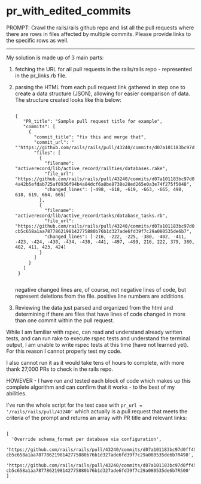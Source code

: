 # pr_with_edited_commits

PROMPT:
Crawl the rails/rails github repo and list all the pull requests where there are rows in files
affected by multiple commits. Please provide links to the specific rows as well.
____________________________________________________________________________________________

My solution is made up of 3 main parts:
1. fetching the URL for all pull requests in the rails/rails repo - represented in the pr_links.rb file.
2. parsing the HTML from each pull request link gathered in step one to create a data structure (JSON), allowing for easier comparison of data. The structure
   created looks like this below:
   
   ```
   
   {
      "PR_title": "Sample pull request title for example",
      "commits": [
        {
          "commit_title": "fix this and merge that",
          "commit_url": " "'https://github.com/rails/rails/pull/43240/commits/d07a101183bc97d0ff4507ff592f74f303997d7f"
          "files": [
            {
              "filename": "activerecord/lib/active_record/railties/databases.rake",
              "file_url": "https://github.com/rails/rails/pull/43240/commits/d07a101183bc97d0ff4507ff592f74f303997d7f#diff-4a42b5efdab725af0936f94b4a84dcf6a8be8738e28ed265e0a3e74f275f5048",
              "changed_lines": [-498, -618, -619, -663, -665, 498, 618, 619, 664, 665]
            },
            {
              "filename": "activerecord/lib/active_record/tasks/database_tasks.rb",
              "file_url": "https://github.com/rails/rails/pull/43240/commits/d07a101183bc97d0ff4507ff592f74f303997d7f#diff-cb5c658a1aa7877862198142775880b76b1d327ade6fd39f7c29a080535de6b7",
              "changed_lines": [-216, -222, -225, -380, -402, -411, -423, -424, -430, -434, -438, -441, -497, -499, 216, 222, 379, 380, 402, 411, 423, 424]
            }
          ]
        }
      ]
    }
    
    ```
    negative changed lines are, of course, not negative lines of code, but represent deletions from the file. positive line numbers are additions.
  
3. Reviewing the data just parsed and organized from the html and determining if there are files that have lines of code changed in more than one commit within the pull request.


While I am familiar with rspec, can read and understand already written tests, 
and can run rake to execute rspec tests and understand the terminal output,
I am unable to write rspec tests at this time (have not learned yet).
For this reason I cannot properly test my code.

I also cannot run it as it would take tens of hours to complete, with more thank 27,000 PRs to check in the rails repo.

HOWEVER - I have run and tested each block of code which makes up this complete algorithm and can confirm that it works - to the best of my abilities.

I've run the whole script for the test case with `pr_url = '/rails/rails/pull/43240'` which actually is a pull request that meets the criteria of the prompt
and returns an array with PR title and relevant links: 
```

[ 
  'Override schema_format per database via configuration', 
  'https://github.com/rails/rails/pull/43240/commits/d07a101183bc97d0ff4507ff592f74f303997d7f#diff-cb5c658a1aa7877862198142775880b76b1d327ade6fd39f7c29a080535de6b7R498',
  'https://github.com/rails/rails/pull/43240/commits/d07a101183bc97d0ff4507ff592f74f303997d7f#diff-cb5c658a1aa7877862198142775880b76b1d327ade6fd39f7c29a080535de6b7R500'
]

```
